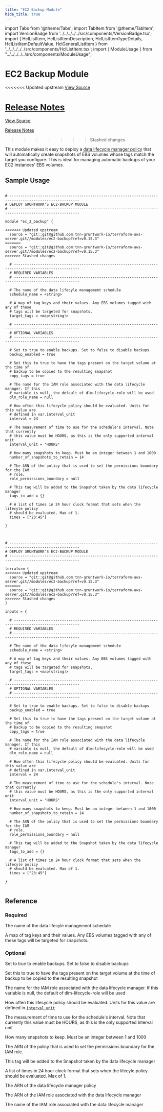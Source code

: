 ```yaml
---
title: "EC2 Backup Module"
hide_title: true
---
```


import Tabs from '@theme/Tabs';
import TabItem from '@theme/TabItem';
import VersionBadge from '../../../../../src/components/VersionBadge.tsx';
import { HclListItem, HclListItemDescription, HclListItemTypeDetails, HclListItemDefaultValue, HclGeneralListItem } from '../../../../../src/components/HclListItem.tsx';
import { ModuleUsage } from "../../../../../src/components/ModuleUsage";

<VersionBadge repoTitle="Module Server" version="0.15.3" lastModifiedVersion="0.15.0"/>

# EC2 Backup Module

<<<<<<< Updated upstream
<a href="https://github.com/tnn-gruntwork-io/terraform-aws-server/tree/v0.15.3/modules/ec2-backup" className="link-button" title="View the source code for this module in GitHub.">View Source</a>

<a href="https://github.com/tnn-gruntwork-io/terraform-aws-server/releases/tag/v0.15.0" className="link-button" title="Release notes for only versions which impacted this module.">Release Notes</a>
=======
<a href="https://github.com/tnn-gruntwork-io/terraform-aws-server/tree/v0.15.3/modules/ec2-backup" className="link-button" title="View the source code for this module in GitHub.">View Source</a>

<a href="https://github.com/tnn-gruntwork-io/terraform-aws-server/releases/tag/v0.15.0" className="link-button" title="Release notes for only versions which impacted this module.">Release Notes</a>
>>>>>>> Stashed changes

This module makes it easy to deploy a [data lifecycle manager policy](https://docs.aws.amazon.com/AWSEC2/latest/UserGuide/snapshot-lifecycle.html) that will automatically create snapshots of EBS volumes whose tags match the target you configure. This is ideal for managing automatic backups of your EC2 instances' EBS volumes.

## Sample Usage

<Tabs>
<TabItem value="terraform" label="Terraform" default>

```hcl title="main.tf"

# ------------------------------------------------------------------------------------------------------
# DEPLOY GRUNTWORK'S EC2-BACKUP MODULE
# ------------------------------------------------------------------------------------------------------

module "ec_2_backup" {

<<<<<<< Updated upstream
  source = "git::git@github.com:tnn-gruntwork-io/terraform-aws-server.git//modules/ec2-backup?ref=v0.15.3"
=======
  source = "git::git@github.com:tnn-gruntwork-io/terraform-aws-server.git//modules/ec2-backup?ref=v0.15.3"
>>>>>>> Stashed changes

  # ----------------------------------------------------------------------------------------------------
  # REQUIRED VARIABLES
  # ----------------------------------------------------------------------------------------------------

  # The name of the data lifecyle management schedule
  schedule_name = <string>

  # A map of tag keys and their values. Any EBS volumes tagged with any of these
  # tags will be targeted for snapshots.
  target_tags = <map(string)>

  # ----------------------------------------------------------------------------------------------------
  # OPTIONAL VARIABLES
  # ----------------------------------------------------------------------------------------------------

  # Set to true to enable backups. Set to false to disable backups
  backup_enabled = true

  # Set this to true to have the tags present on the target volume at the time of
  # backup to be copied to the resulting snapshot
  copy_tags = true

  # The name for the IAM role associated with the data lifecycle manager. If this
  # variable is null, the default of dlm-lifecycle-role will be used
  dlm_role_name = null

  # How often this lifecycle policy should be evaluated. Units for this value are
  # defined in var.interval_unit
  interval = 24

  # The measurement of time to use for the schedule's interval. Note that currently
  # this value must be HOURS, as this is the only supported interval unit
  interval_unit = "HOURS"

  # How many snapshots to keep. Must be an integer between 1 and 1000
  number_of_snapshots_to_retain = 14

  # The ARN of the policy that is used to set the permissions boundary for the IAM
  # role.
  role_permissions_boundary = null

  # This tag will be added to the Snapshot taken by the data lifecycle manager
  tags_to_add = {}

  # A list of times in 24 hour clock format that sets when the lifecyle policy
  # should be evaluated. Max of 1.
  times = ["23:45"]

}


```

</TabItem>
<TabItem value="terragrunt" label="Terragrunt" default>

```hcl title="terragrunt.hcl"

# ------------------------------------------------------------------------------------------------------
# DEPLOY GRUNTWORK'S EC2-BACKUP MODULE
# ------------------------------------------------------------------------------------------------------

terraform {
<<<<<<< Updated upstream
  source = "git::git@github.com:tnn-gruntwork-io/terraform-aws-server.git//modules/ec2-backup?ref=v0.15.3"
=======
  source = "git::git@github.com:tnn-gruntwork-io/terraform-aws-server.git//modules/ec2-backup?ref=v0.15.3"
>>>>>>> Stashed changes
}

inputs = {

  # ----------------------------------------------------------------------------------------------------
  # REQUIRED VARIABLES
  # ----------------------------------------------------------------------------------------------------

  # The name of the data lifecyle management schedule
  schedule_name = <string>

  # A map of tag keys and their values. Any EBS volumes tagged with any of these
  # tags will be targeted for snapshots.
  target_tags = <map(string)>

  # ----------------------------------------------------------------------------------------------------
  # OPTIONAL VARIABLES
  # ----------------------------------------------------------------------------------------------------

  # Set to true to enable backups. Set to false to disable backups
  backup_enabled = true

  # Set this to true to have the tags present on the target volume at the time of
  # backup to be copied to the resulting snapshot
  copy_tags = true

  # The name for the IAM role associated with the data lifecycle manager. If this
  # variable is null, the default of dlm-lifecycle-role will be used
  dlm_role_name = null

  # How often this lifecycle policy should be evaluated. Units for this value are
  # defined in var.interval_unit
  interval = 24

  # The measurement of time to use for the schedule's interval. Note that currently
  # this value must be HOURS, as this is the only supported interval unit
  interval_unit = "HOURS"

  # How many snapshots to keep. Must be an integer between 1 and 1000
  number_of_snapshots_to_retain = 14

  # The ARN of the policy that is used to set the permissions boundary for the IAM
  # role.
  role_permissions_boundary = null

  # This tag will be added to the Snapshot taken by the data lifecycle manager
  tags_to_add = {}

  # A list of times in 24 hour clock format that sets when the lifecyle policy
  # should be evaluated. Max of 1.
  times = ["23:45"]

}


```

</TabItem>
</Tabs>




## Reference

<Tabs>
<TabItem value="inputs" label="Inputs" default>

### Required

<HclListItem name="schedule_name" requirement="required" type="string">
<HclListItemDescription>

The name of the data lifecyle management schedule

</HclListItemDescription>
</HclListItem>

<HclListItem name="target_tags" requirement="required" type="map(string)">
<HclListItemDescription>

A map of tag keys and their values. Any EBS volumes tagged with any of these tags will be targeted for snapshots.

</HclListItemDescription>
</HclListItem>

### Optional

<HclListItem name="backup_enabled" requirement="optional" type="bool">
<HclListItemDescription>

Set to true to enable backups. Set to false to disable backups

</HclListItemDescription>
<HclListItemDefaultValue defaultValue="true"/>
</HclListItem>

<HclListItem name="copy_tags" requirement="optional" type="bool">
<HclListItemDescription>

Set this to true to have the tags present on the target volume at the time of backup to be copied to the resulting snapshot

</HclListItemDescription>
<HclListItemDefaultValue defaultValue="true"/>
</HclListItem>

<HclListItem name="dlm_role_name" requirement="optional" type="string">
<HclListItemDescription>

The name for the IAM role associated with the data lifecycle manager. If this variable is null, the default of dlm-lifecycle-role will be used

</HclListItemDescription>
<HclListItemDefaultValue defaultValue="null"/>
</HclListItem>

<HclListItem name="interval" requirement="optional" type="number">
<HclListItemDescription>

How often this lifecycle policy should be evaluated. Units for this value are defined in <a href="#interval_unit"><code>interval_unit</code></a>

</HclListItemDescription>
<HclListItemDefaultValue defaultValue="24"/>
</HclListItem>

<HclListItem name="interval_unit" requirement="optional" type="string">
<HclListItemDescription>

The measurement of time to use for the schedule's interval. Note that currently this value must be HOURS, as this is the only supported interval unit

</HclListItemDescription>
<HclListItemDefaultValue defaultValue="&quot;HOURS&quot;"/>
</HclListItem>

<HclListItem name="number_of_snapshots_to_retain" requirement="optional" type="number">
<HclListItemDescription>

How many snapshots to keep. Must be an integer between 1 and 1000

</HclListItemDescription>
<HclListItemDefaultValue defaultValue="14"/>
</HclListItem>

<HclListItem name="role_permissions_boundary" requirement="optional" type="string">
<HclListItemDescription>

The ARN of the policy that is used to set the permissions boundary for the IAM role.

</HclListItemDescription>
<HclListItemDefaultValue defaultValue="null"/>
</HclListItem>

<HclListItem name="tags_to_add" requirement="optional" type="map(string)">
<HclListItemDescription>

This tag will be added to the Snapshot taken by the data lifecycle manager

</HclListItemDescription>
<HclListItemDefaultValue defaultValue="{}"/>
</HclListItem>

<HclListItem name="times" requirement="optional" type="list(string)">
<HclListItemDescription>

A list of times in 24 hour clock format that sets when the lifecyle policy should be evaluated. Max of 1.

</HclListItemDescription>
<HclListItemDefaultValue defaultValue="[
  &quot;23:45&quot;
]"/>
</HclListItem>

</TabItem>
<TabItem value="outputs" label="Outputs">

<HclListItem name="dlm_lifecycle_policy_arn">
<HclListItemDescription>

The ARN of the data lifecycle manager policy

</HclListItemDescription>
</HclListItem>

<HclListItem name="dlm_lifecycle_role_arn">
<HclListItemDescription>

The ARN of the IAM role associated with the data lifecycle manager

</HclListItemDescription>
</HclListItem>

<HclListItem name="dlm_lifecycle_role_name">
<HclListItemDescription>

The name of the IAM role associated with the data lifecycle manager

</HclListItemDescription>
</HclListItem>

</TabItem>
</Tabs>


<!-- ##DOCS-SOURCER-START
{
  "originalSources": [
<<<<<<< Updated upstream
    "https://github.com/tnn-gruntwork-io/terraform-aws-server/tree/v0.15.3/modules/ec2-backup/readme.md",
    "https://github.com/tnn-gruntwork-io/terraform-aws-server/tree/v0.15.3/modules/ec2-backup/variables.tf",
    "https://github.com/tnn-gruntwork-io/terraform-aws-server/tree/v0.15.3/modules/ec2-backup/outputs.tf"
=======
    "https://github.com/tnn-gruntwork-io/terraform-aws-server/tree/v0.15.3/modules/ec2-backup/readme.md",
    "https://github.com/tnn-gruntwork-io/terraform-aws-server/tree/v0.15.3/modules/ec2-backup/variables.tf",
    "https://github.com/tnn-gruntwork-io/terraform-aws-server/tree/v0.15.3/modules/ec2-backup/outputs.tf"
>>>>>>> Stashed changes
  ],
  "sourcePlugin": "module-catalog-api",
  "hash": "75fbca15fc39dbbe7f08b0738a10807b"
}
##DOCS-SOURCER-END -->
